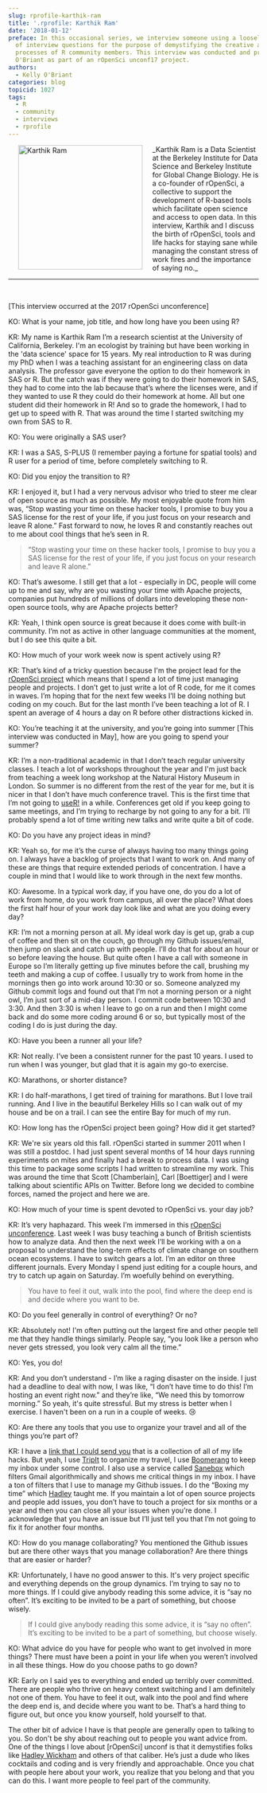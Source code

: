 ```yaml
---
slug: rprofile-karthik-ram
title: '.rprofile: Karthik Ram'
date: '2018-01-12'
preface: In this occasional series, we interview someone using a loosely defined set
  of interview questions for the purpose of demystifying the creative and development
  processes of R community members. This interview was conducted and prepared by Kelly
  O'Briant as part of an rOpenSci unconf17 project.
authors:
  - Kelly O'Briant
categories: blog
topicid: 1027
tags:
  - R
  - community
  - interviews
  - rprofile
---
```


<img src="/img/blog-images/2018-01-12-rprofile-karthik-ram/karthik-ram.png" alt="Karthik Ram" style="margin: 0px 20px; width: 250px;" align="left">
_Karthik Ram is a Data Scientist at the Berkeley Institute for Data Science and Berkeley Institute for Global Change Biology. He is a co-founder of rOpenSci, a collective to support the development of R-based tools which facilitate open science and access to open data. In this interview, Karthik and I discuss the birth of rOpenSci, tools and life hacks for staying sane while managing the constant stress of work fires and the importance of saying no._

---

<br>

[This interview occurred at the 2017 rOpenSci unconference]

KO: What is your name, job title, and how long have you been using R?

KR: My name is Karthik Ram I’m a research scientist at the University of California, Berkeley. I'm an ecologist by training but have been working in the 'data science' space for 15 years. My real introduction to R was during my PhD when I was a teaching assistant for an engineering class on data analysis. The professor gave everyone the option to do their homework in SAS or R. But the catch was if they were going to do their homework in SAS, they had to come into the lab because that’s where the licenses were, and if they wanted to use R they could do their homework at home. All but one student did their homework in R! And so to grade the homework, I had to get up to speed with R. That was around the time I started switching my own from SAS to R.

KO: You were originally a SAS user?

KR: I was a SAS, S-PLUS (I remember paying a fortune for spatial tools) and R user for a period of time, before completely switching to R.

KO: Did you enjoy the transition to R?

KR: I enjoyed it, but I had a very nervous advisor who tried to steer me clear of open source as much as possible. My most enjoyable quote from him was, “Stop wasting your time on these hacker tools, I promise to buy you a SAS license for the rest of your life, if you just focus on your research and leave R alone.” Fast forward to now, he loves R and constantly reaches out to me about cool things that he’s seen in R.

> “Stop wasting your time on these hacker tools, I promise to buy you a SAS license for the rest of your life, if you just focus on your research and leave R alone.”

KO: That’s awesome. I still get that a lot - especially in DC, people will come up to me and say, why are you wasting your time with Apache projects, companies put hundreds of millions of dollars into developing these non-open source tools, why are Apache projects better?  

KR: Yeah, I think open source is great because it does come with built-in community. I’m not as active in other language communities at the moment, but I do see this quite a bit.

KO: How much of your work week now is spent actively using R?

KR: That’s kind of a tricky question because I'm the project lead for the [rOpenSci project](https://ropensci.org/) which means that I spend a lot of time just managing people and projects. I don’t get to just write a lot of R code, for me it comes in waves. I’m hoping that for the next few weeks I’ll be doing nothing but coding on my couch. But for the last month I’ve been teaching a lot of R. I spent an average of 4 hours a day on R before other distractions kicked in.

KO: You’re teaching it at the university, and you’re going into summer [This interview was conducted in May], how are you going to spend your summer?  

KR: I’m a non-traditional academic in that I don’t teach regular university classes. I teach a lot of workshops throughout the year and I'm just back from teaching a week long workshop at the Natural History Museum in London. So summer is no different from the rest of the year for me, but it is nicer in that I don’t have much conference travel. This is the first time that I’m not going to [useR!](https://user2017.brussels/) in a while. Conferences get old if you keep going to same meetings, and I’m trying to recharge by not going to any for a bit. I’ll probably spend a lot of time writing new talks and write quite a bit of code.

KO: Do you have any project ideas in mind?

KR: Yeah so, for me it’s the curse of always having too many things going on. I always have a backlog of projects that I want to work on. And many of these are things that require extended periods of concentration. I have a couple in mind that I would like to work through in the next few months.

KO: Awesome. In a typical work day, if you have one, do you do a lot of work from home, do you work from campus, all over the place? What does the first half hour of your work day look like and what are you doing every day?  

KR: I’m not a morning person at all. My ideal work day is get up, grab a cup of coffee and then sit on the couch, go through my Github issues/email, then jump on slack and catch up with people. I’ll do that for about an hour or so before leaving the house. But quite often I have a call with someone in Europe so I’m literally getting up five minutes before the call, brushing my teeth and making a cup of coffee. I usually try to work from home in the mornings then go into work around 10:30 or so. Someone analyzed my Github commit logs and found out that I’m not a morning person or a night owl, I’m just sort of a mid-day person. I commit code between 10:30 and 3:30. And then 3:30 is when I leave to go on a run and then I might come back and do some more coding around 6 or so, but typically most of the coding I do is just during the day.

KO: Have you been a runner all your life?

KR: Not really. I’ve been a consistent runner for the past 10 years. I used to run when I was younger, but glad that it is again my go-to exercise.

KO: Marathons, or shorter distance?

KR: I do half-marathons, I get tired of training for marathons. But I love trail running. And I live in the beautiful Berkeley Hills so I can walk out of my house and be on a trail. I can see the entire Bay for much of my run.

KO: How long has the rOpenSci project been going? How did it get started?

KR: We're six years old this fall. rOpenSci started in summer 2011 when I was still a postdoc. I had just spent several months of 14 hour days running experiments on mites and finally had a break to process data. I was using this time to package some scripts I had written to streamline my work. This was around the time that Scott [Chamberlain], Carl [Boettiger] and I were talking about scientific APIs on Twitter. Before long we decided to combine forces, named the project and here we are.

KO: How much of your time is spent devoted to rOpenSci vs. your day job?

KR: It’s very haphazard. This week I’m immersed in this [rOpenSci unconference](http://unconf17.ropensci.org/). Last week I was busy teaching a bunch of British scientists how to analyze data. And then the next week I’ll be working with a on a proposal to understand the long-term effects of climate change on southern ocean ecosystems. I have to switch gears a lot. I’m an editor on three different journals. Every Monday I spend just editing for a couple hours, and try to catch up again on Saturday. I’m woefully behind on everything.  

> You have to feel it out, walk into the pool, find where the deep end is and decide where you want to be.

KO: Do you feel generally in control of everything? Or no?

KR: Absolutely not! I'm often putting out the largest fire and other people tell me that they handle things similarly. People say, “you look like a person who never gets stressed, you look very calm all the time.”

KO: Yes, you do!

KR: And you don’t understand - I’m like a raging disaster on the inside. I just had a deadline to deal with now, I was like, “I don’t have time to do this! I’m hosting an event right now.” and they’re like, “We need this by tomorrow morning.” So yeah, it's quite stressful. But my stress is better when I exercise. I haven't been on a run in a couple of weeks. 😢

KO: Are there any tools that you use to organize your travel and all of the things you’re part of?

KR: I have a [link that I could send you](http://inundata.org/about/setup/) that is a collection of all of my life hacks. But yeah, I use [TripIt](https://www.tripit.com/) to organize my travel, I use [Boomerang](https://www.boomeranggmail.com/) to keep my inbox under some control. I also use a service called [Sanebox](https://www.sanebox.com/) which filters Gmail algorithmically and shows me critical things in my inbox. I have a ton of filters that I use to manage my Github issues. I do the “Boxing my time” which [Hadley](http://hadley.nz/) taught me. If you maintain a lot of open source projects and people add issues, you don’t have to touch a project for six months or a year and then you can close all your issues when you’re done. I acknowledge that you have an issue but I’ll just tell you that I’m not going to fix it for another four months.

KO: How do you manage collaborating? You mentioned the Github issues but are there other ways that you manage collaboration? Are there things that are easier or harder?  

KR: Unfortunately, I have no good answer to this. It's very project specific and everything depends on the group dynamics. I’m trying to say no to more things. If I could give anybody reading this some advice, it is “say no often”. It’s exciting to be invited to be a part of something, but choose wisely.  

> If I could give anybody reading this some advice, it is “say no often”. It’s exciting to be invited to be a part of something, but choose wisely.

KO: What advice do you have for people who want to get involved in more things? There must have been a point in your life when you weren’t involved in all these things. How do you choose paths to go down?  

KR: Early on I said yes to everything and ended up terribly over committed. There are people who thrive on heavy context switching and I am definitely not one of them. You have to feel it out, walk into the pool and find where the deep end is, and decide where you want to be. That’s a hard thing to figure out, but once you know yourself, hold yourself to that.   

The other bit of advice I have is that people are generally open to talking to you. So don't be shy about reaching out to people you want advice from. One of the things I love about [rOpenSci] unconf is that it demystifies folks like [Hadley Wickham](http://hadley.nz/) and others of that caliber. He’s just a dude who likes cocktails and coding and is very friendly and approachable. Once you chat with people here about your work, you realize that you belong and that you can do this. I want more people to feel part of the community.
